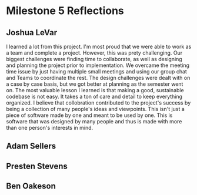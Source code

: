 # Milestone 5 Reflections

## Joshua LeVar
I learned a lot from this project. I'm most proud that we were able to work as a team and complete a project.
However, this was prety challenging. Our biggest challenges were finding time to collaborate, as well as designing
and planning the project prior to implementation. We overcame the meeting time issue by just having multiple small
meetings and using our group chat and Teams to coordinate the rest. The design challenges were dealt with on a case
by case basis, but we got better at planning as the semester went on. The most valuable lesson I learned is that making
a good, sustainable codebase is not easy. It takes a ton of care and detail to keep everything organized. I believe that
collobration contributed to the project's success by being a collection of many people's ideas and viewpoints. This isn't
just a piece of software made by one and meant to be used by one. This is software that was designed by many people and
thus is made with more than one person's interests in mind.

## Adam Sellers


## Presten Stevens


## Ben Oakeson
